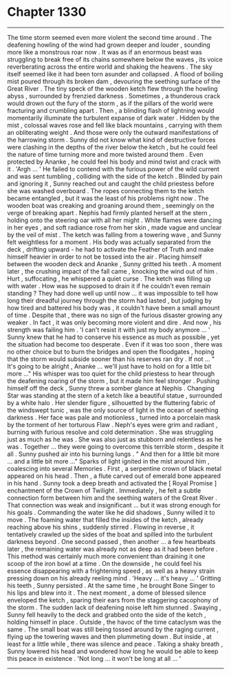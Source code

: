 
# Chapter 1330


---

The time storm seemed even more violent the second time around . The deafening howling of the wind had grown deeper and louder , sounding more like a monstrous roar now . It was as if an enormous beast was struggling to break free of its chains somewhere below the waves , its voice reverberating across the entire world and shaking the heavens .
The sky itself seemed like it had been torn asunder and collapsed . A flood of boiling mist poured through its broken dam , devouring the seething surface of the Great River . The tiny speck of the wooden ketch flew through the howling abyss , surrounded by frenzied darkness . Sometimes , a thunderous crack would drown out the fury of the storm , as if the pillars of the world were fracturing and crumbling apart .
Then , a blinding flash of lightning would momentarily illuminate the turbulent expanse of dark water . Hidden by the mist , colossal waves rose and fell like black mountains , carrying with them an obliterating weight .
And those were only the outward manifestations of the harrowing storm . Sunny did not know what kind of destructive forces were clashing in the depths of the river below the ketch , but he could feel the nature of time turning more and more twisted around them . Even protected by Ananke , he could feel his body and mind twist and crack with it .
'Argh ... '
He failed to contend with the furious power of the wild current and was sent tumbling , colliding with the side of the ketch . Blinded by pain and ignoring it , Sunny reached out and caught the child priestess before she was washed overboard .
The ropes connecting them to the ketch became entangled , but it was the least of his problems right now .
The wooden boat was creaking and groaning around them , seemingly on the verge of breaking apart . Nephis had firmly planted herself at the stern , holding onto the steering oar with all her might . White flames were dancing in her eyes , and soft radiance rose from her skin , made vague and unclear by the veil of mist .
The ketch was falling from a towering wave , and Sunny felt weightless for a moment . His body was actually separated from the deck , drifting upward - he had to activate the Feather of Truth and make himself heavier in order to not be tossed into the air .
Placing himself between the wooden deck and Ananke , Sunny gritted his teeth . A moment later , the crushing impact of the fall came , knocking the wind out of him .
Hurt , suffocating , he whispered a quiet curse .
The ketch was filling up with water . How was he supposed to drain it if he couldn't even remain standing ?
They had done well up until now ... it was impossible to tell how long their dreadful journey through the storm had lasted , but judging by how tired and battered his body was , it couldn't have been a small amount of time . Despite that , there was no sign of the furious disaster growing any weaker .
In fact , it was only becoming more violent and dire . And now , his strength was failing him .
'I can't resist it with just my body anymore ... '
Sunny knew that he had to conserve his essence as much as possible , yet the situation had become too desperate . Even if it was too soon , there was no other choice but to burn the bridges and open the floodgates , hoping that the storm would subside sooner than his reserves ran dry .
If not ...
" It's going to be alright , Ananke ... we'll just have to hold on for a little bit more ..."
His whisper was too quiet for the child priestess to hear through the deafening roaring of the storm , but it made him feel stronger .
Pushing himself off the deck , Sunny threw a somber glance at Nephis .
Changing Star was standing at the stern of a ketch like a beautiful statue , surrounded by a white halo . Her slender figure , silhouetted by the fluttering fabric of the windswept tunic , was the only source of light in the ocean of seething darkness . Her face was pale and motionless , turned into a porcelain mask by the torment of her torturous Flaw .
Neph's eyes were grim and radiant , burning with furious resolve and cold determination .
She was struggling just as much as he was .
She was also just as stubborn and relentless as he was .
Together ... they were going to overcome this terrible storm , despite it all .
Sunny pushed air into his burning lungs .
" And then for a little bit more ... and a little bit more ..."
Sparks of light ignited in the mist around him , coalescing into several Memories .
First , a serpentine crown of black metal appeared on his head . Then , a flute carved out of emerald bone appeared in his hand .
Sunny took a deep breath and activated the [ Royal Promise ] enchantment of the Crown of Twilight . Immediately , he felt a subtle connection form between him and the seething waters of the Great River . That connection was weak and insignificant ... but it was strong enough for his goals .
Commanding the water like he did shadows , Sunny willed it to move .
The foaming water that filled the insides of the ketch , already reaching above his shins , suddenly stirred . Flowing in reverse , it tentatively crawled up the sides of the boat and spilled into the turbulent darkness beyond . One second passed , then another ... a few heartbeats later , the remaining water was already not as deep as it had been before .
This method was certainly much more convenient than draining it one scoop of the iron bowl at a time . On the downside , he could feel his essence disappearing with a frightening speed , as well as a heavy strain pressing down on his already reeling mind .
'Heavy ... it's heavy ... '
Gritting his teeth , Sunny persisted . At the same time , he brought Bone Singer to his lips and blew into it . The next moment , a dome of blessed silence enveloped the ketch , sparing their ears from the staggering cacophony of the storm .
The sudden lack of deafening noise left him stunned .
Swaying , Sunny fell heavily to the deck and grabbed onto the side of the ketch , holding himself in place .
Outside , the havoc of the time cataclysm was the same . The small boat was still being tossed around by the raging current , flying up the towering waves and then plummeting down .
But inside , at least for a little while , there was silence and peace .
Taking a shaky breath , Sunny lowered his head and wondered how long he would be able to keep this peace in existence .
'Not long ... it won't be long at all ... '

---

